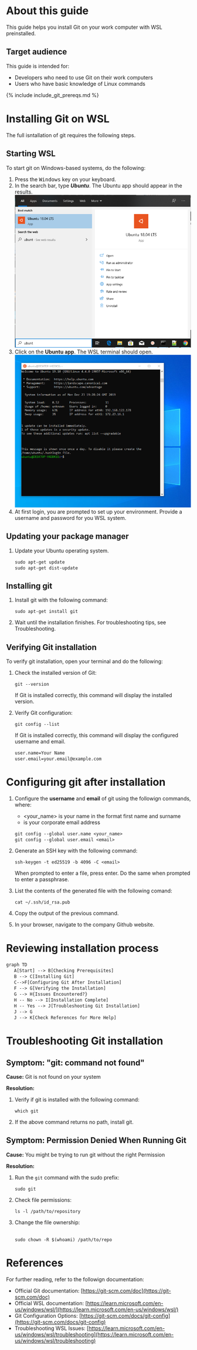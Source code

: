# About this guide

This guide helps you install Git on your work computer with WSL preinstalled.

## Target audience

This guide is intended for:

- Developers who need to use Git on their work computers
- Users who have basic knowledge of Linux commands

{% include include_git_prereqs.md %}

# Installing Git on WSL

The full isntallation of git requires the following steps.

## Starting WSL

To start git on Windows-based systems, do the following:

1. Press the <kbd>Windows</kbd> key on your keyboard.
1. In the search bar, type **_Ubuntu_**. The Ubuntu app should appear in the results.
   ![](../assets/images/start-menu-ubuntu_wsl.png)
1. Click on the **Ubuntu app**. The WSL terminal should open.
   ![](../assets/images/wsl-show-motd.png)
1. At first login, you are prompted to set up your environment. Provide a username and password for you WSL system.

## Updating your package manager

1. Update your Ubuntu operating system.

   ```console
   sudo apt-get update
   sudo apt-get dist-update

   ```

## Installing git

1. Install git with the following command:
   ```console
   sudo apt-get install git
   ```
1. Wait until the installation finishes. For troubleshooting tips, see Troubleshooting.

## Verifying Git installation

To verify git installation, open your terminal and do the following:

1. Check the installed version of Git:

   ```console
   git --version
   ```

   If Git is installed correctly, this command will display the installed version.

1. Verify Git configuration:

   ```console
   git config --list
   ```

   If Git is installed correctly, this command will display the configured username and email.

   ```console
   user.name=Your Name
   user.email=your.email@example.com
   ```

# Configuring git after installation

1. Configure the **username** and **email** of git using the followign commands, where:

   - <your_name> is your name in the format first name and surname
   - <email> is your corporate email address

   ```console
   git config --global user.name <your_name>
   git config --global user.email <email>
   ```

1. Generate an SSH key with the following command:
   ```console
   ssh-keygen -t ed25519 -b 4096 -C <email>
   ```
   When prompted to enter a file, press enter. Do the same when prompted to enter a passphrase.
1. List the contents of the generated file with the following comand:
   ```console
   cat ~/.ssh/id_rsa.pub
   ```
1. Copy the output of the previous command.
1. In your browser, navigate to the company Github website.

# Reviewing installation process

```mermaid
graph TD
   A[Start] --> B[Checking Prerequisites]
   B --> C[Installing Git]
   C-->F[Configuring Git After Installation]
   F --> G[Verifying the Installation]
   G --> H{Issues Encountered?}
   H -- No --> I[Installation Complete]
   H -- Yes --> J[Troubleshooting Git Installation]
   J --> G
   J --> K[Check References for More Help]
```

# Troubleshooting Git installation

## Symptom: "git: command not found"

**Cause:** Git is not found on your system

**Resolution:**

1. Verify if git is installed with the following command:

   ```console
   which git
   ```

1. If the above command returns no path, install git.

## Symptom: Permission Denied When Running Git

**Cause:** You might be trying to run git without the right Permission

**Resolution:**

1. Run the `git` command with the sudo prefix:
   ```console
   sudo git
   ```
1. Check file permissions:

   ```console
   ls -l /path/to/repository
   ```

1. Change the file ownership:

   ```console

   sudo chown -R $(whoami) /path/to/repo

   ```

# References

For further reading, refer to the followign documentation:

- Official Git documentation: [https://git-scm.com/doc](https://git-scm.com/doc)
- Official WSL documentation: [https://learn.microsoft.com/en-us/windows/wsl/](https://learn.microsoft.com/en-us/windows/wsl/)
- Git Configuration Options: [https://git-scm.com/docs/git-config](https://git-scm.com/docs/git-config)
- Troubleshooting WSL Issues: [https://learn.microsoft.com/en-us/windows/wsl/troubleshooting](https://learn.microsoft.com/en-us/windows/wsl/troubleshooting)

